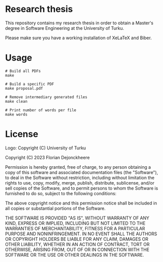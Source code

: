 # Research thesis

This repository contains my research thesis in order to obtain a Master's degree in Software Engineering at the University of Turku.

Please make sure you have a working installation of XeLaTeX and Biber.

# Usage

```
# Build all PDFs
make

# Build a specific PDF
make proposal.pdf

# Remove intermediary generated files
make clean

# Print number of words per file
make words
```

# License

Logo: Copyright (C) University of Turku

Copyright (C) 2023 Florian Dejonckheere

Permission is hereby granted, free of charge, to any person obtaining a copy of this software and associated documentation files (the "Software"), to deal in the Software without restriction, including without limitation the rights to use, copy, modify, merge, publish, distribute, sublicense, and/or sell copies of the Software, and to permit persons to whom the Software is furnished to do so, subject to the following conditions:

The above copyright notice and this permission notice shall be included in all copies or substantial portions of the Software.

THE SOFTWARE IS PROVIDED "AS IS", WITHOUT WARRANTY OF ANY KIND, EXPRESS OR IMPLIED, INCLUDING BUT NOT LIMITED TO THE WARRANTIES OF MERCHANTABILITY, FITNESS FOR A PARTICULAR PURPOSE AND NONINFRINGEMENT. IN NO EVENT SHALL THE AUTHORS OR COPYRIGHT HOLDERS BE LIABLE FOR ANY CLAIM, DAMAGES OR OTHER LIABILITY, WHETHER IN AN ACTION OF CONTRACT, TORT OR OTHERWISE, ARISING FROM, OUT OF OR IN CONNECTION WITH THE SOFTWARE OR THE USE OR OTHER DEALINGS IN THE SOFTWARE.
